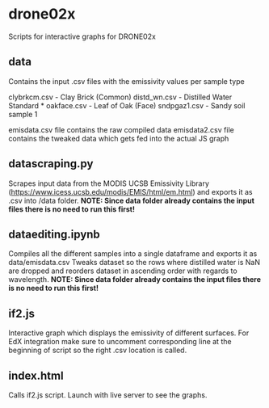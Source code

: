 # drone02x
Scripts for interactive graphs for DRONE02x

## data
Contains the input .csv files with the emissivity values per sample type

clybrkcm.csv - Clay Brick (Common)
distd_wn.csv - Distilled Water Standard *
oakface.csv - Leaf of Oak (Face)
sndpgaz1.csv - Sandy soil sample 1

emisdata.csv file contains the raw compiled data
emisdata2.csv file contains the tweaked data which gets fed into the actual JS graph

## datascraping.py
Scrapes input data from the MODIS UCSB Emissivity Library (https://www.icess.ucsb.edu/modis/EMIS/html/em.html) and exports it as .csv into /data folder. 
**NOTE: Since data folder already contains the input files there is no need to run this first!**

## dataediting.ipynb
Compiles all the different samples into a single dataframe and exports it as data/emisdata.csv
Tweaks dataset so the rows where distilled water is NaN are dropped and reorders dataset in ascending order with regards to wavelength.
**NOTE: Since data folder already contains the input files there is no need to run this first!**

## if2.js
Interactive graph which displays the emissivity of different surfaces. 
For EdX integration make sure to uncomment corresponding line at the beginning of script so the right .csv location is called.

## index.html
Calls if2.js script. Launch with live server to see the graphs.
